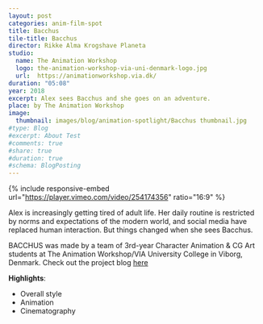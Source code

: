 ```yaml
---
layout: post
categories: anim-film-spot
title: Bacchus
tile-title: Bacchus
director: Rikke Alma Krogshave Planeta
studio:
  name: The Animation Workshop
  logo: the-animation-workshop-via-uni-denmark-logo.jpg
  url:  https://animationworkshop.via.dk/
duration: "05:08"
year: 2018
excerpt: Alex sees Bacchus and she goes on an adventure.
place: by The Animation Workshop
image:
  thumbnail: images/blog/animation-spotlight/Bacchus thumbnail.jpg
#type: Blog
#excerpt: About Test
#comments: true
#share: true
#duration: true
#schema: BlogPosting
---
```



{% include responsive-embed url="https://player.vimeo.com/video/254174356" ratio="16:9" %}

Alex is increasingly getting tired of adult life. Her daily routine is restricted by norms and expectations of the modern world, and social media have replaced human interaction. But things changed when she sees Bacchus.

BACCHUS was made by a team of 3rd-year Character Animation & CG Art students at The Animation Workshop/VIA University College in Viborg, Denmark. Check out the project blog  [here](https://bacchus-taw.tumblr.com/)

**Highlights**:
* Overall style
* Animation
* Cinematography
